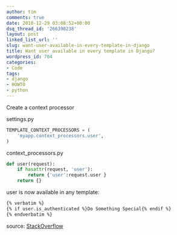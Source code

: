 ```yaml
---
author: tim
comments: true
date: 2010-12-29 03:08:52+00:00
dsq_thread_id: '266390238'
layout: post
linked_list_url: ''
slug: want-user-available-in-every-template-in-django
title: Want user available in every template in Django?
wordpress_id: 704
categories:
- Code
tags:
- django
- HOWTO
- python
---
```


Create a context processor

settings.py

```python
TEMPLATE_CONTEXT_PROCESSORS = (
	'myapp.context_processors.user',
)
```

context_processors.py

```python
def user(request):
	if hasattr(request, 'user'):
		return {'user':request.user }
	return {}
```

user is now available in any template:

```HTML
{% verbatim %}
{% if user.is_authenticated %}Do Something Special{% endif %}
{% endverbatim %}
```

source: [StackOverflow](http://stackoverflow.com/questions/41547/always-including-the-user-in-the-django-template-context "StackOverflow")